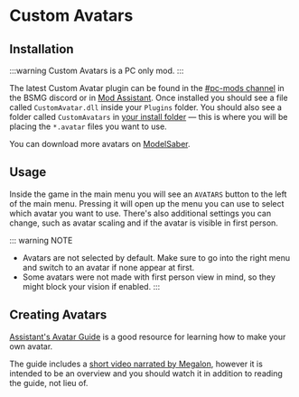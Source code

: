 # Custom Avatars

## Installation

:::warning 
Custom Avatars is a PC only mod.
:::

The latest Custom Avatar plugin can be found in the [#pc-mods channel](https://discord.gg/beatsabermods) in the BSMG discord or in [Mod Assistant](https://github.com/Assistant/ModAssistant).
Once installed you should see a file called `CustomAvatar.dll` inside your `Plugins` folder. You should also see a folder called `CustomAvatars` in [your install folder](/faq/install-folder.md) — this is where you will be placing the `*.avatar` files you want to use. 

You can download more avatars on [ModelSaber](https://modelsaber.com/Avatars/).

## Usage
Inside the game in the main menu you will see an `AVATARS` button to the left of the main menu. Pressing it will open up the menu you can use to select which avatar you want to use. There's also additional settings you can change, such as avatar scaling and if the avatar is visible in first person.

::: warning NOTE
* Avatars are not selected by default. Make sure to go into the right menu and switch to an avatar if none appear at first.
* Some avatars were not made with first person view in mind, so they might block your vision if enabled.
:::

## Creating Avatars
[Assistant's Avatar Guide](./avatars-guide.md) is a good resource for learning how to make your own avatar.

The guide includes a [short video narrated by Megalon](./avatars-guide.md#videos), however it is intended to be an overview and you should watch it in addition to reading the guide, not lieu of.
